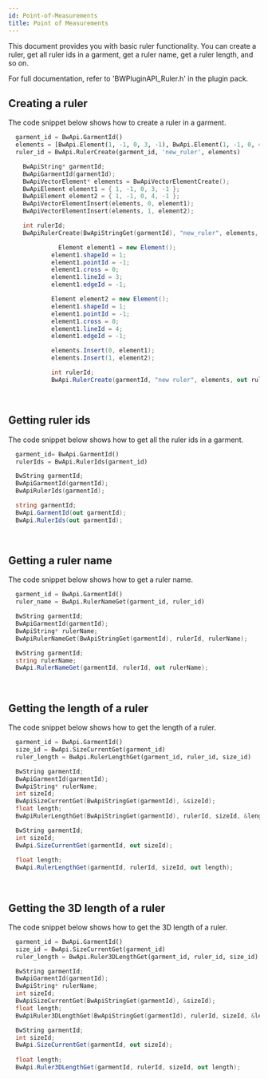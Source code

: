 ```yaml
---
id: Point-of-Measurements
title: Point of Measurements
---
```


This document provides you with basic ruler functionality. You can create a ruler, get all ruler ids in a garment, get a ruler name, get a ruler length, and so on.

For full documentation, refer to 'BWPluginAPI_Ruler.h' in the plugin pack.

## Creating a ruler
The code snippet below shows how to create a ruler in a garment. <br/>
<!--DOCUSAURUS_CODE_TABS-->
<!--Python-->

```python
  garment_id = BwApi.GarmentId()
  elements = [BwApi.Element(1, -1, 0, 3, -1), BwApi.Element(1, -1, 0, 4, -1)]
  ruler_id = BwApi.RulerCreate(garment_id, 'new_ruler', elements)
```
<!--C++-->


```cpp
  	BwApiString* garmentId;
	BwApiGarmentId(garmentId);
	BwApiVectorElement* elements = BwApiVectorElementCreate();
	BwApiElement element1 = { 1, -1, 0, 3, -1 };
	BwApiElement element2 = { 1, -1, 0, 4, -1 };
	BwApiVectorElementInsert(elements, 0, element1);
	BwApiVectorElementInsert(elements, 1, element2);

	int rulerId;
	BwApiRulerCreate(BwApiStringGet(garmentId), "new_ruler", elements, &rulerId);
```
<!--C#-->

```csharp
              Element element1 = new Element();
            element1.shapeId = 1;
            element1.pointId = -1;
            element1.cross = 0;
            element1.lineId = 3;
            element1.edgeId = -1;

            Element element2 = new Element();
            element1.shapeId = 1;
            element1.pointId = -1;
            element1.cross = 0;
            element1.lineId = 4;
            element1.edgeId = -1;

            elements.Insert(0, element1);
            elements.Insert(1, element2);

            int rulerId;
            BwApi.RulerCreate(garmentId, "new ruler", elements, out rulerId);
```
<!--END_DOCUSAURUS_CODE_TABS-->

<br/>

## Getting ruler ids
The code snippet below shows how to get all the ruler ids in a garment. <br/>
<!--DOCUSAURUS_CODE_TABS-->
<!--Python-->

```python
  garment_id= BwApi.GarmentId()
  rulerIds = BwApi.RulerIds(garment_id)
```
<!--C++-->

```cpp
  BwString garmentId;
  BwApiGarmentId(garmentId);
  BwApiRulerIds(garmentId);
```
<!--C#-->


```csharp
  string garmentId;
  BwApi.GarmentId(out garmentId);
  BwApi.RulerIds(out garmentId);
```
<!--END_DOCUSAURUS_CODE_TABS-->

<br/>


## Getting a ruler name
The code snippet below shows how to get a ruler name. <br/>
<!--DOCUSAURUS_CODE_TABS-->
<!--Python-->

```python
  garment_id = BwApi.GarmentId()
  ruler_name = BwApi.RulerNameGet(garment_id, ruler_id)
```
<!--C++-->


```cpp
  BwString garmentId;
  BwApiGarmentId(garmentId);
  BwApiString* rulerName;
  BwApiRulerNameGet(BwApiStringGet(garmentId), rulerId, rulerName);
```
<!--C#-->

```csharp
  BwString garmentId;
  string rulerName;
  BwApi.RulerNameGet(garmentId, rulerId, out rulerName);
```
<!--END_DOCUSAURUS_CODE_TABS-->

<br/>

## Getting the length of a ruler
The code snippet below shows how to get the length of a ruler. <br/>
<!--DOCUSAURUS_CODE_TABS-->
<!--Python-->

```python
  garment_id = BwApi.GarmentId()
  size_id = BwApi.SizeCurrentGet(garment_id)
  ruler_length = BwApi.RulerLengthGet(garment_id, ruler_id, size_id)
```

<!--C++-->

```cpp
  BwString garmentId;
  BwApiGarmentId(garmentId);
  BwApiString* rulerName;
  int sizeId;
  BwApiSizeCurrentGet(BwApiStringGet(garmentId), &sizeId);
  float length;
  BwApiRulerLengthGet(BwApiStringGet(garmentId), rulerId, sizeId, &length);
```
<!--C#-->

```csharp
  BwString garmentId;
  int sizeId;
  BwApi.SizeCurrentGet(garmentId, out sizeId);
  
  float length;
  BwApi.RulerLengthGet(garmentId, rulerId, sizeId, out length);
```
<!--END_DOCUSAURUS_CODE_TABS-->

<br/>


## Getting the 3D length of a ruler
The code snippet below shows how to get the 3D length of a ruler. <br/>
<!--DOCUSAURUS_CODE_TABS-->
<!--Python-->

```python
  garment_id = BwApi.GarmentId()
  size_id = BwApi.SizeCurrentGet(garment_id)
  ruler_length = BwApi.Ruler3DLengthGet(garment_id, ruler_id, size_id)
```

<!--C++-->

```cpp
  BwString garmentId;
  BwApiGarmentId(garmentId);
  BwApiString* rulerName;
  int sizeId;
  BwApiSizeCurrentGet(BwApiStringGet(garmentId), &sizeId);
  float length;
  BwApiRuler3DLengthGet(BwApiStringGet(garmentId), rulerId, sizeId, &length);
```
<!--C#-->

```csharp
  BwString garmentId;
  int sizeId;
  BwApi.SizeCurrentGet(garmentId, out sizeId);
  
  float length;
  BwApi.Ruler3DLengthGet(garmentId, rulerId, sizeId, out length);
```
<!--END_DOCUSAURUS_CODE_TABS-->
<br/>